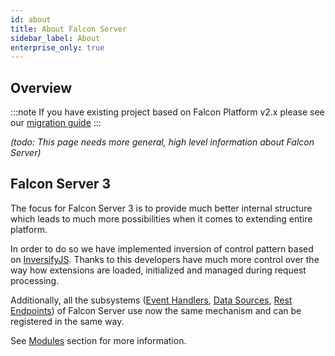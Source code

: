 ```yaml
---
id: about
title: About Falcon Server
sidebar_label: About
enterprise_only: true
---
```


## Overview

:::note If you have existing project based on Falcon Platform v2.x please see our [migration guide](./migration-guide.md)
:::

_(todo: This page needs more general, high level information about Falcon Server)_

## Falcon Server 3

The focus for Falcon Server 3 is to provide much better internal structure which leads to much more possibilities when it comes to extending entire platform.

In order to do so we have implemented inversion of control pattern based on [InversifyJS](https://github.com/inversify/InversifyJS). Thanks to this developers have much more control over the way how extensions are loaded, initialized and managed during request processing.

Additionally, all the subsystems ([Event Handlers](./modules/event-handlers.md), [Data Sources](./modules/data-sources.md), [Rest Endpoints](./modules/rest-endpoints.md)) of Falcon Server use now the same mechanism and can be registered in the same way.

See [Modules](./modules/about.md) section for more information.
